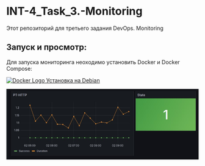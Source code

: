 # INT-4_Task_3.-Monitoring
Этот репозиторий для третьего задания DevOps. Monitoring

## Запуск и просмотр:

Для запуска мониторинга неоходимо установить Docker и Docker Compose:

<a href="https://docs.docker.com/engine/install/debian/">
    <img src="https://www.docker.com/wp-content/uploads/2022/03/Moby-logo.png" alt="Docker Logo" width="50"/>
    Установка на Debian
</a>









![Alt-текст](images/grafana_image.jpg)





